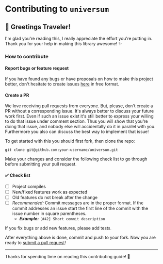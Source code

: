 # Contributing to `universum`

## :wave: Greetings Traveler!

I'm glad you're reading this, I really appreciate the effort you're
putting in. Thank you for your help in making this library awesome! :sparkles:

### How to contribute

#### Report bugs or feature request
If you have found any bugs or have proposals on how to make this project better,
don't hesitate to create issues
[here](https://github.com/serokell/universum/issues/new) in free format.

#### Create a PR
We love receiving pull requests from everyone. But, please, don't create a PR
without a corresponding issue. It's always better to discuss your future
work first. Even if such an issue exist it's still better to express your willing
to do that issue under comment section. Thus you will show that you're doing
that issue, and nobody else will accidentally do it in parallel with you. Furthermore you
also can discuss the best way to implement that issue!

To get started with this you should first fork, then clone the repo:

    git clone git@github.com:your-username/universum.git

Make your changes and consider the following check list to go through before submitting your pull request.

#### :white_check_mark: Check list
- [ ] Project compiles
- [ ] New/fixed features work as expected
- [ ] Old features do not break after the change
- [ ] _Recommended:_ Commit messages are in the proper format. If the commit
  addresses an issue start the first line of the commit with the issue number in
  square parentheses.
  + **_Example:_** `[#42] Short commit description`

If you fix bugs or add new features, please add tests.

After everything above is done, commit and push to your fork.
Now you are ready to [submit a pull request][pr]!

----------
Thanks for spending time on reading this contributing guide! :sparkling_heart:

[pr]: https://github.com/serokell/universum/compare/
